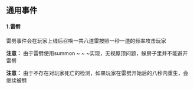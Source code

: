## 通用事件

#### 1.雷劈

雷劈事件会在玩家上线后召唤一共八道雷按照一秒一道的频率攻击玩家

**注意：** 由于雷劈使用summon ~ ~ ~实现，无视屋顶问题，躲房子里并不能避开雷劈

**注意：** 由于不存在对玩家死亡的检测，如果玩家在雷劈开始后的八秒内重生，会继续被劈
